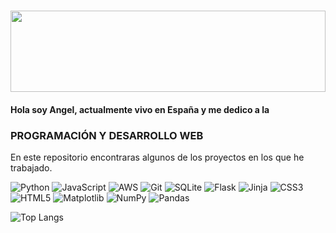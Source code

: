 # <img src="https://media.giphy.com/media/v1.Y2lkPTc5MGI3NjExcWpjMmcxdndpOHFycHZlbGV5MDcyNjd5M2RiaWM4aXJ6bGJhMGthMSZlcD12MV9pbnRlcm5hbF9naWZfYnlfaWQmY3Q9Zw/tnHOwE5VlOGz9k8hW1/source.gif" width="100%" height=130/>

#### Hola soy Angel, actualmente vivo en España y me dedico a la
### PROGRAMACIÓN Y DESARROLLO WEB
En este repositorio encontraras algunos de los proyectos en los que he trabajado.

![Python](https://img.shields.io/badge/python-3670A0?style=for-the-badge&logo=python&logoColor=ffdd54)
![JavaScript](https://img.shields.io/badge/javascript-%23323330.svg?style=for-the-badge&logo=javascript&logoColor=%23F7DF1E)
![AWS](https://img.shields.io/badge/AWS-%23FF9900.svg?style=for-the-badge&logo=amazon-aws&logoColor=white)
![Git](https://img.shields.io/badge/git-%23F05033.svg?style=for-the-badge&logo=git&logoColor=white)
![SQLite](https://img.shields.io/badge/sqlite-%2307405e.svg?style=for-the-badge&logo=sqlite&logoColor=white)
![Flask](https://img.shields.io/badge/flask-%23000.svg?style=for-the-badge&logo=flask&logoColor=white)
![Jinja](https://img.shields.io/badge/jinja-white.svg?style=for-the-badge&logo=jinja&logoColor=black)
![CSS3](https://img.shields.io/badge/css3-%231572B6.svg?style=for-the-badge&logo=css3&logoColor=white)
![HTML5](https://img.shields.io/badge/html5-%23E34F26.svg?style=for-the-badge&logo=html5&logoColor=white)
![Matplotlib](https://img.shields.io/badge/Matplotlib-%23ffffff.svg?style=for-the-badge&logo=Matplotlib&logoColor=black)
![NumPy](https://img.shields.io/badge/numpy-%23013243.svg?style=for-the-badge&logo=numpy&logoColor=white)
![Pandas](https://img.shields.io/badge/pandas-%23150458.svg?style=for-the-badge&logo=pandas&logoColor=white)

![Top Langs](https://github-readme-stats.vercel.app/api/top-langs/?username=ANGMAN18&layout=compact&show_icons=true&theme=dark)
<!--![ANGMAN18's GitHub stats](https://github-readme-stats.vercel.app/api?username=ANGMAN18&show_icons=true&theme=dark)>-->